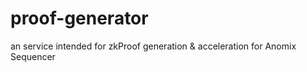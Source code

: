 # proof-generator
an service intended for zkProof generation &amp; acceleration for Anomix Sequencer
